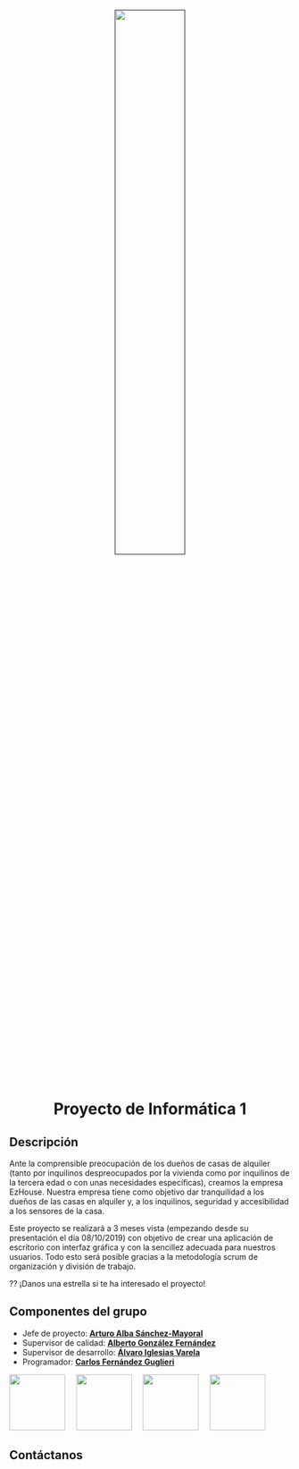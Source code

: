 <h1 align="center">
  <br>
  <a href=""><img width=50% src="https://github.com/ArtySaurio/ProyectoDeInformaticaI/blob/master/Recursos/WhatsApp%20Image%202019-09-20%20at%2020.30.49.png" alt="" width="200"></a>
  <br>
   Proyecto de Informática 1
  <br>
</h1>


## Descripción 

Ante la comprensible preocupación de los dueños de casas de alquiler (tanto por inquilinos despreocupados por la vivienda como por inquilinos de la tercera edad o con unas necesidades específicas), creamos la empresa EzHouse. Nuestra empresa tiene como objetivo dar tranquilidad a los dueños de las casas en alquiler y, a los inquilinos, seguridad y accesibilidad a los sensores de la casa.

Este proyecto se realizará a 3 meses vista (empezando desde su presentación el día 08/10/2019) con objetivo de crear una aplicación de escritorio con interfaz gráfica y con la sencillez adecuada para nuestros usuarios. Todo esto será posible gracias a la metodología scrum de organización y división de trabajo.

?? ¡Danos una estrella si te ha interesado el proyecto!

## Componentes del grupo 

- Jefe de proyecto: **[Arturo Alba Sánchez-Mayoral](https://github.com/ArtySaurio)** 
- Supervisor de calidad: **[Alberto González Fernández](https://github.com/glezon99)**
- Supervisor de desarrollo: **[Álvaro Iglesias Varela](https://github.com/IGLESIAS1412)**
- Programador: **[Carlos Fernández Guglieri](https://github.com/Guglieri4)**
                                                 
                                                  
                                                  
[<img src="https://avatars2.githubusercontent.com/u/29259992?s=400&u=fe2a4cd6012c711d6ece70e41d5941fdc7b8dc07&v=4" width="100px;"/><sub><b></b></sub>](https://github.com/ArtySaurio)&nbsp;&nbsp;&nbsp;&nbsp;
[<img src="https://avatars3.githubusercontent.com/u/47120662?s=400&v=4" width="100px;"/><sub><b></b></sub>](https://github.com/glezon99)&nbsp;&nbsp;&nbsp;&nbsp;
[<img src="https://avatars0.githubusercontent.com/u/47149255?s=400&v=4" width="100px;"/><sub><b></b></sub>](https://github.com/IGLESIAS1412)&nbsp;&nbsp;&nbsp;&nbsp;
[<img src="https://avatars0.githubusercontent.com/u/47213414?s=400&v=4" width="100px;"/><sub><b></b></sub>](https://github.com/Guglieri4)&nbsp;&nbsp;&nbsp;&nbsp;

## Contáctanos
